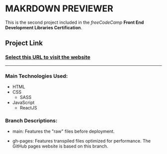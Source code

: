 # MAKRDOWN PREVIEWER

This is the second project included in the *freeCodeCamp* **Front End Development Libraries Certification**.

## Project Link

### [Select this URL to visit the website](https://roman-octavian.github.io/FCC-Markdown-Previewer/)

---

### Main Technologies Used:

- HTML
- CSS
    - SASS
- JavaScript
    - ReactJS

### Branch Descriptions:

- main: 
Features the "raw" files before deployment.

- gh-pages:
Features transpiled files optimized for performance. The GitHub pages website is based on this branch.